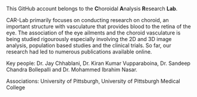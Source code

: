 This GitHub account belongs to the **C**horoidal **A**nalysis **R**esearch **Lab**. <br>
  
  CAR-Lab primarily focuses on conducting research on choroid, an important structure with vasculature that provides blood to the retina of the eye.
  The association of the eye ailments and the choroid vasculature is being studied rigourously especially involving the 2D and 3D image analysis, population based studies and the clinical trials.
  So far, our research had led to numerous publications available online.<br>
  
Key people: Dr. Jay Chhablani, Dr. Kiran Kumar Vupparaboina, Dr. Sandeep Chandra Bollepalli and Dr. Mohammed Ibrahim Nasar. <br>

Associations: University of Pittsburgh, University of Pittsburgh Medical College
